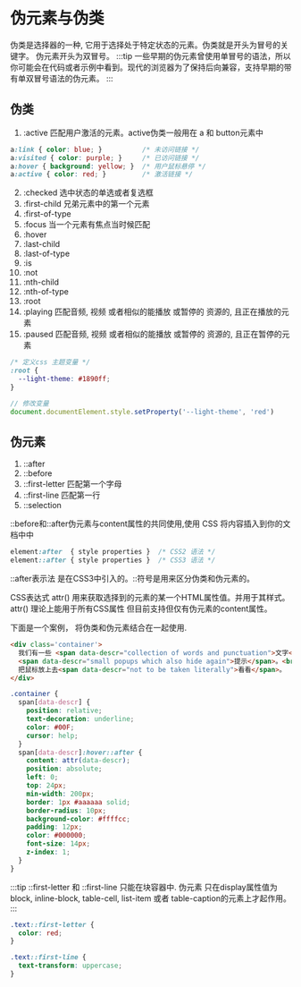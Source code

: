 # 伪元素与伪类

  伪类是选择器的一种, 它用于选择处于特定状态的元素。伪类就是开头为冒号的关键字。
  伪元素开头为双冒号。
:::tip
一些早期的伪元素曾使用单冒号的语法，所以你可能会在代码或者示例中看到。现代的浏览器为了保持后向兼容，支持早期的带有单双冒号语法的伪元素。
:::

## 伪类

1. :active  匹配用户激活的元素。active伪类一般用在 a 和 button元素中
```css
a:link { color: blue; }          /* 未访问链接 */
a:visited { color: purple; }     /* 已访问链接 */
a:hover { background: yellow; }  /* 用户鼠标悬停 */
a:active { color: red; }         /* 激活链接 */
```
2. :checked 选中状态的单选或者复选框
3. :first-child 兄弟元素中的第一个元素
4. :first-of-type
5. :focus 当一个元素有焦点当时候匹配
6. :hover
7. :last-child
8. :last-of-type
9. :is
10. :not
11. :nth-child
12. :nth-of-type
13. :root
14. :playing  匹配音频, 视频 或者相似的能播放 或暂停的 资源的, 且正在播放的元素
15. :paused   匹配音频, 视频 或者相似的能播放 或暂停的 资源的, 且正在暂停的元素

```css
/* 定义css 主题变量 */
:root {
  --light-theme: #1890ff;
}
```
```js
// 修改变量
document.documentElement.style.setProperty('--light-theme', 'red')
```

## 伪元素

1. ::after
2. ::before
3. ::first-letter 匹配第一个字母
4. ::first-line   匹配第一行
5. ::selection

  ::before和::after伪元素与content属性的共同使用,使用 CSS 将内容插入到你的文档中中
```css
element:after  { style properties }  /* CSS2 语法 */
element::after { style properties }  /* CSS3 语法 */
```
  ::after表示法 是在CSS3中引入的。::符号是用来区分伪类和伪元素的。

  CSS表达式 attr() 用来获取选择到的元素的某一个HTML属性值。并用于其样式。
  attr() 理论上能用于所有CSS属性 但目前支持但仅有伪元素的content属性。

  下面是一个案例， 将伪类和伪元素结合在一起使用.

<ClientOnly>
  <Css-Pseudo-Before/>
</ClientOnly>

```html
<div class='container'>
  我们有一些 <span data-descr="collection of words and punctuation">文字</span> 有一些
  <span data-descr="small popups which also hide again">提示</span>。<br />
  把鼠标放上去<span data-descr="not to be taken literally">看看</span>。
</div>
```
```css
.container {
  span[data-descr] {
    position: relative;
    text-decoration: underline;
    color: #00F;
    cursor: help;
  }
  span[data-descr]:hover::after {
    content: attr(data-descr);
    position: absolute;
    left: 0;
    top: 24px;
    min-width: 200px;
    border: 1px #aaaaaa solid;
    border-radius: 10px;
    background-color: #ffffcc;
    padding: 12px;
    color: #000000;
    font-size: 14px;
    z-index: 1;
  }
}
```
:::tip
::first-letter 和 ::first-line 只能在块容器中. 伪元素 只在display属性值为 block, inline-block, 
table-cell, list-item 或者 table-caption的元素上才起作用。
:::

```css
.text::first-letter {
  color: red;
}

.text::first-line {
  text-transform: uppercase;
}
```
